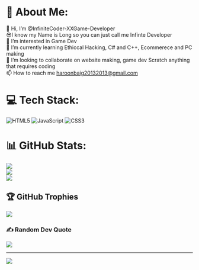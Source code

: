 # 💫 About Me:
👋 Hi, I’m @InfiniteCoder-XXGame-Developer<br>😎I know my Name is Long so you can just call me Infinte Developer<br>👀 I’m interested in Game Dev<br>🌱 I’m currently learning Ethiccal Hacking, C# and C++, Ecommerece and PC making<br>💞️ I’m looking to collaborate on website making, game dev Scratch anything that requires coding<br>📫 How to reach me haroonbaig20132013@gmail.com


# 💻 Tech Stack:
![HTML5](https://img.shields.io/badge/html5-%23E34F26.svg?style=for-the-badge&logo=html5&logoColor=white) ![JavaScript](https://img.shields.io/badge/javascript-%23323330.svg?style=for-the-badge&logo=javascript&logoColor=%23F7DF1E) ![CSS3](https://img.shields.io/badge/css3-%231572B6.svg?style=for-the-badge&logo=css3&logoColor=white)
# 📊 GitHub Stats:
![](https://github-readme-stats.vercel.app/api?username=InfiniteDeveloper&theme=gotham&hide_border=true&include_all_commits=true&count_private=false)<br/>
![](https://github-readme-streak-stats.herokuapp.com/?user=InfiniteDeveloper&theme=gotham&hide_border=true)<br/>
![](https://github-readme-stats.vercel.app/api/top-langs/?username=InfiniteDeveloper&theme=gotham&hide_border=true&include_all_commits=true&count_private=false&layout=compact)

## 🏆 GitHub Trophies
![](https://github-profile-trophy.vercel.app/?username=InfiniteDeveloper&theme=blue-green&no-frame=false&no-bg=true&margin-w=4)

### ✍️ Random Dev Quote
![](https://quotes-github-readme.vercel.app/api?type=horizontal&theme=radical)

---
[![](https://visitcount.itsvg.in/api?id=InfiniteDeveloper&icon=0&color=0)](https://visitcount.itsvg.in)

